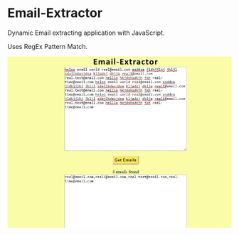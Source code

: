 # Email-Extractor

Dynamic Email extracting application with JavaScript.

Uses RegEx Pattern Match.

<img src = "https://github.com/manoharys/Email-Extractor/blob/master/screenshot.JPG">

